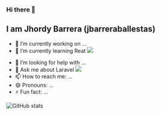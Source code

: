 ### Hi there 👋
## I am Jhordy Barrera (jbarreraballestas)

<!-- **jbarreraballestas/jbarreraballestas** is a ✨ _special_ ✨ repository because its `README.md` (this file) appears on your GitHub profile. 
Here are some ideas to get you started:
-->
- 🔭 I’m currently working on ...
- 🌱 I’m currently learning Reat ![](https://reactjs.org/favicon.ico)
<!-- - 👯 I’m looking to collaborate on ... -->
- 🤔 I’m looking for help with ...
- 💬 Ask me about Laravel ![](https://laravel.com/img/favicon/favicon.ico)
- 📫 How to reach me: ...
- 😄 Pronouns: ...
- ⚡ Fun fact: ...

![GitHub stats](https://github-readme-stats.vercel.app/api?username=jbarreraballestas&count_private=true&show_icons=true&theme=radical)
